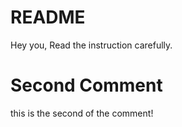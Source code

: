 # README
Hey you, Read the instruction carefully.

# Second Comment
this is the second of the comment!

